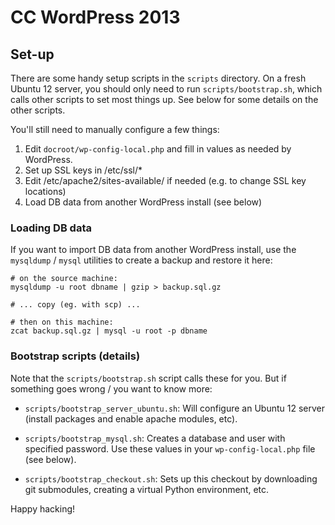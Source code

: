 # CC WordPress 2013

## Set-up

There are some handy setup scripts in the <code>scripts</code>
directory. On a fresh Ubuntu 12 server, you should only need to run
<code>scripts/bootstrap.sh</code>, which calls other scripts to set
most things up. See below for some details on the other scripts.

You'll still need to manually configure a few things:

1. Edit <code>docroot/wp-config-local.php</code> and fill in values as
   needed by WordPress.
2. Set up SSL keys in /etc/ssl/*
3. Edit /etc/apache2/sites-available/<hostname> if needed (e.g. to
   change SSL key locations)
4. Load DB data from another WordPress install (see below)

### Loading DB data

If you want to import DB data from another WordPress install, use the
<code>mysqldump</code> / <code>mysql</code> utilities to create a
backup and restore it here:

    # on the source machine:
    mysqldump -u root dbname | gzip > backup.sql.gz
    
    # ... copy (eg. with scp) ...
    
    # then on this machine:
    zcat backup.sql.gz | mysql -u root -p dbname

### Bootstrap scripts (details)

Note that the <code>scripts/bootstrap.sh</code> script calls these for
you. But if something goes wrong / you want to know more:

* <code>scripts/bootstrap_server_ubuntu.sh</code>: Will configure an
  Ubuntu 12 server (install packages and enable apache modules, etc).

* <code>scripts/bootstrap_mysql.sh</code>: Creates a database and user
  with specified password. Use these values in your
  <code>wp-config-local.php</code> file (see below).

* <code>scripts/bootstrap_checkout.sh</code>: Sets up this checkout by
  downloading git submodules, creating a virtual Python environment,
  etc.

Happy hacking!